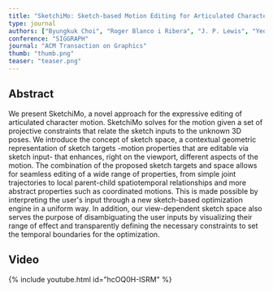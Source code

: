 ```yaml
---
title: "SketchiMo: Sketch-based Motion Editing for Articulated Characters"
type: journal
authors: ["Byungkuk Choi", "Roger Blanco i Ribera", "J. P. Lewis", "Yeongho Seol", "Seokpyo Hong", "Haegwang Eom", "Sunjin Jung", "Junyong Noh"]
conference: "SIGGRAPH"
journal: "ACM Transaction on Graphics"
thumb: "thumb.png"
teaser: "teaser.png"
---
```


## Abstract

We present SketchiMo, a novel approach for the expressive editing of articulated character motion. SketchiMo solves for the motion given a set of projective constraints that relate the sketch inputs to the unknown 3D poses. We introduce the concept of sketch space, a contextual geometric representation of sketch targets -motion properties that are editable via sketch input- that enhances, right on the viewport, different aspects of the motion. The combination of the proposed sketch targets and space allows for seamless editing of a wide range of properties, from simple joint trajectories to local parent-child spatiotemporal relationships and more abstract properties such as coordinated motions. This is made possible by interpreting the user's input through a new sketch-based optimization engine in a uniform way. In addition, our view-dependent sketch space also serves the purpose of disambiguating the user inputs by visualizing their range of effect and transparently defining the necessary constraints to set the temporal boundaries for the optimization.

## Video
{% include youtube.html id="hcOQ0H-ISRM" %}
